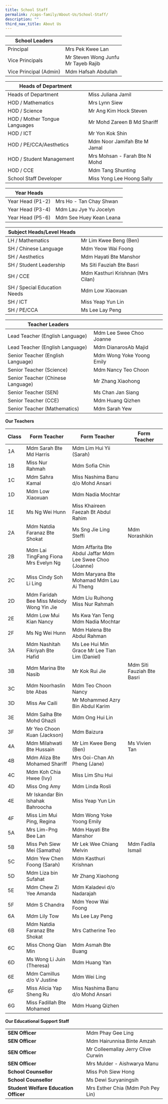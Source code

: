```yaml
---
title: School Staff
permalink: /caps-family/About-Us/School-Staff/
description: ""
third_nav_title: About Us
---
```

|School Leaders|  |
| -------- | -------- | 
| Principal|Mrs Pek Kwee Lan     
|Vice Principals | Mr Steven Wong Junfu<br>Mr Tayeb Rajib  
|Vice Principal (Admin)|Mdm Hafsah Abdullah  

| Heads of Department| |
| -------- | -------- | 
|Heads of Department|Miss Juliana Jamil |
| HOD / Mathematics|Mrs Lynn Siew|
|HOD / Science|Mr Ang Kim Hock Steven
|HOD / Mother Tongue Languages|Mr Mohd Zareen B Md Shariff
|HOD / ICT|Mr Yon Kok Shin
|HOD / PE/CCA/Aesthetics|Mdm Noor Jamifah Bte M Jamal
|HOD / Student Management|Mrs Mohsan - Farah Bte N Mohd
|HOD / CCE|Mdm Tang Shunting
|School Staff Developer|Miss Yong Lee Hoong Sally

| Year Heads| |
| -------- | -------- | 
|Year Head (P1-2)|Mrs Ho - Tan Chay Shwan
|Year Head (P3-4)|Mdm Lau Jye Yu Jocelyn
|Year Head (P5-6)|Mdm See Huey Kean Leana

| Subject Heads/Level Heads| |
| -------- | -------- | 
|LH / Mathematics|Mr Lim Kwee Beng (Ben)
|SH / Chinese Language|Mdm Yeow Wai Foong
|SH / Aesthetics|Mdm Hayati Bte Manshor
|SH / Student Leadership|Ms Siti Fauziah Bte Basri
|SH / CCE|Mdm Kasthuri Krishnan (Mrs Cilan)
|SH / Special Education Needs|Mdm Low Xiaoxuan
|SH / ICT|Miss Yeap Yun Lin
|SH / PE/CCA|Ms Lee Lay Peng


|Teacher Leaders| |
| -------- | -------- | 
|Lead Teacher (English Language)|Mdm Lee Swee Choo Joanne
|Lead Teacher (English Language)|Mdm DianarosAb Majid
|Senior Teacher (English Language)|Mdm Wong Yoke Yoong Emily
|Senior Teacher (Science)|Mdm Nancy Teo Choon
|Senior Teacher (Chinese Language)|Mr Zhang Xiaohong
|Senior Teacher (SEN)|Ms Chan Jan Siang
|Senior Teacher (CCE)|Mdm Huang Qizhen
|Senior Teacher (Mathematics)|Mdm Sarah Yew

**Our Teachers**

| Class | Form Teacher | Form Teacher | Form Teacher
| -------- | -------- | -------- | -------- |
| 1A	|Mdm Sarah Bte Md Harris 	|Mdm Lim Hui Yii (Sarah) 
|1B	|Miss Nur Rahmah |	Mdm Sofia Chin 	 
1C	| Mdm Sahra Kamal 	| Miss Nashima Banu d/o Mohd Ansari 
1D	|Mdm Low Xiaoxuan |	Mdm Nadia Mochtar 	 
1E	|Ms Ng Wei Hunn 	|Miss Khaireen Faezah Bt Abdul Rahim 	 
2A	|Mdm Natdia Faranaz Bte Shokat 	|Ms Sng Jie Ling Steffi 	|Mdm Norashikin
2B	|Mdm Lai TingFang Fiona Mrs Evelyn Ng	|Mdm Affarita Bte Abdul Jaffar Mdm Lee Swee Choo (Joanne)	 
2C	|Miss Cindy Soh Li Ling 	|Mdm Maryana Bte Mohamad Mdm Lau Ai Theng	 
2D	|Mdm Faridah Bee Miss Melody Wong Yin Jie	|Mdm Liu Ruihong Miss Nur Rahmah	 
2E	|Mdm Low Mui Kian Nancy	|Ms Kwa Yan Teng Mdm Nadia Mochtar	 
2F	|Ms Ng Wei Hunn	|Mdm Halena Bte Abdul Rahman	 
3A	|Mdm Nashitah Fikriyah Bte Hafid	|Ms Lee Hui Min Grace Mr Lee Tian Lim (Daniel)	 
3B	|Mdm Marina Bte Nasib	|Mr Kok Rui Jie	|Mdm Siti Fauziah Bte Basri
3C	|Mdm Noorhaslin bte Abas|	Mdm Teo Choon Nancy	 
3D|	Miss Aw Caili|	Mr Mohammed Azry Bin Abdul Karim	 
3E	|Mdm Salha Bte Mohd Ghazli|	Mdm Ong Hui Lin	 
3F|	Mr Yeo Choon Kuan (Jackson)|Mdm Baizura	 
4A|	Mdm Milahwati Bte Hussain	|Mr Lim Kwee Beng (Ben)|	Ms Vivien Tan
4B	|Mdm Aliza Bte Mohamed Shariff	|Mrs Ooi-Chan Ah Pheng (Jane)	 
4C	|Mdm Koh Chia Hwee (Ivy)|	Miss Lim Shu Hui 	|
4D	|Miss Ong Amy	|Mdm Linda Rosli	 
4E	|Mr Iskandar Bin Ishahak Bahroocha	|Miss Yeap Yun Lin	 
4F|	Miss Lim Mui Ping, Regina|	Mdm Wong Yoke Yoong Emily	 
5A	|Mrs Lim-Png Bee Lan	|Mdm Hayati Bte Manshor	 
5B	|Miss Peh Siew Mei (Samatha)	|Mr Lek Wee Chiang Melvin	|Mdm Fadila Ismail
5C	|Mdm Yew Chen Foong (Sarah)|	Mdm Kasthuri Krishnan	 
5D	|Mdm Liza bin Sufahat	|Mr Zhang Xiaohong	 
5E	|Mdm Chew Zi Yee Amanda	|Mdm Kaladevi d/o Nadarajah	 
5F	|Mdm S Chandra	|Mdm Yeow Wai Foong 	 
6A	|Mdm Lily Tow	|Ms Lee Lay Peng	 
6B	|Mdm Natdia Faranaz Bte Shokat|	Mrs Catherine Teo	 
6C	|Miss Chong Qian Min	|Mdm Asmah Bte Buang	 
6D	|Ms Wong Li Juin (Theresa)	|Mdm Huang Yan	 
6E	|Mdm Camillus d/o V Justine	|Mdm Wei Ling	 
6F	|Miss Alicia Yap Sheng Ru	|Miss Nashima Banu d/o Mohd Ansari	 
6G	|Miss Fadillah Bte Mohamed	|Mdm Huang Qizhen

**Our Educational Support Staff**

| ||
| -------- | --------|
|**SEN Officer**|Mdm Phay Gee Ling
|**SEN Officer**|Mdm Hairunnisa Binte Amzah
|**SEN Officer**| Mr Colleemallay Jerry Clive Curwin
|**SEN Officer**|Mrs Mulder - Aishwarya Manu
|**School Counsellor**|Miss Poh Siew Hong
|**School Counsellor**|Ms Dewi Suryaningsih
|**Student Welfare Education Officer**|Mrs Esther Chia (Mdm Poh Pey Lin)
